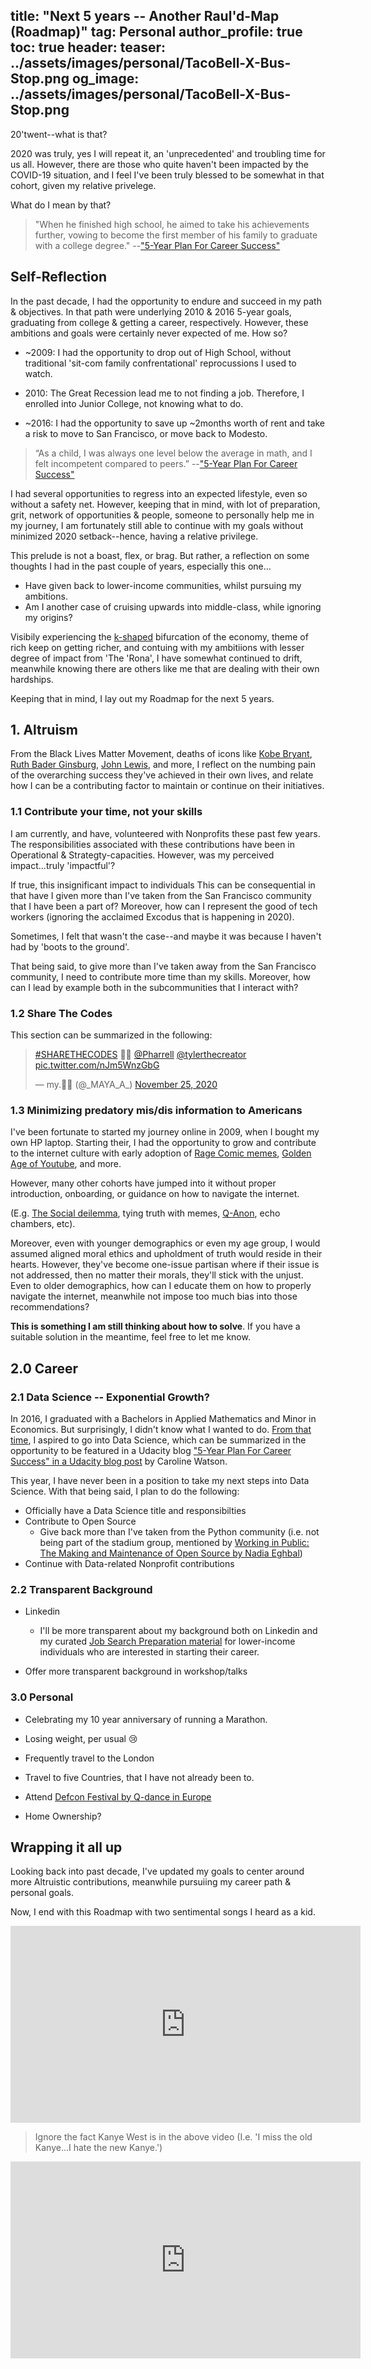 title: "Next 5 years -- Another Raul'd-Map (Roadmap)"
tag: Personal
author_profile: true
toc: true
header:
  teaser: ../assets/images/personal/TacoBell-X-Bus-Stop.png
  og_image: ../assets/images/personal/TacoBell-X-Bus-Stop.png
---

20'twent--what is that?

2020 was truly, yes I will repeat it, an 'unprecedented' and troubling time for us all. However, there are those who quite haven't been impacted by the COVID-19 situation, and I feel I've been truly blessed to be somewhat in that cohort, given my relative privelege.

What do I mean by that?

> "When he finished high school, he aimed to take his achievements further, vowing to become the first member of his family to graduate with a college degree." --["5-Year Plan For Career Success"](https://blog.udacity.com/2017/12/5-year-plan-for-career-success.html)

## Self-Reflection

In the past decade, I had the opportunity to endure and succeed in my path & objectives. In that path were underlying 2010 & 2016 5-year goals, graduating from college & getting a career, respectively. However, these ambitions and goals were certainly never expected of me. How so?

* ~2009: I had the opportunity to drop out of High School, without traditional 'sit-com family confrentational' reprocussions I used to watch.

* 2010: The Great Recession lead me to not finding a job. Therefore, I enrolled into Junior College, not knowing what to do.

* ~2016: I had the opportunity to save up ~2months worth of rent and take a risk to move to San Francisco, or move back to Modesto.

> “As a child, I was always one level below the average in math, and I felt incompetent compared to peers.” --["5-Year Plan For Career Success"](https://blog.udacity.com/2017/12/5-year-plan-for-career-success.html)

I had several opportunities to regress into an expected lifestyle, even so without a safety net. However, keeping that in mind, with lot of preparation, grit, network of opportunities & people, someone to personally help me in my journey, I am fortunately still able to continue with my goals without minimized 2020 setback--hence, having a relative privilege.

This prelude is not a boast, flex, or brag. But rather, a reflection on some thoughts I had in the past couple of years, especially this one...
* Have given back to lower-income communities, whilst pursuing my ambitions. 
* Am I another case of cruising upwards into middle-class, while ignoring my origins?

Visibily experiencing the [k-shaped](https://www.cnet.com/personal-finance/americas-v-shaped-vs-k-shaped-economic-recovery-what-does-it-all-mean/) bifurcation of the economy, theme of rich keep on getting richer, and contuing with my ambitiions with lesser degree of impact from 'The 'Rona', I have somewhat continued to drift, meanwhile knowing there are others like me that are dealing with their own hardships.

Keeping that in mind, I lay out my Roadmap for the next 5 years.

## 1. Altruism

From the Black Lives Matter Movement, deaths of icons like [Kobe Bryant](https://en.wikipedia.org/wiki/Kobe_Bryant), [Ruth Bader Ginsburg](https://en.wikipedia.org/wiki/Ruth_Bader_Ginsburg), [John Lewis](https://en.wikipedia.org/wiki/John_Lewis), and more, I reflect on the numbing pain of the overarching success they've achieved in their own lives, and relate how I can be a contributing factor to maintain or continue on their initiatives.

### 1.1 Contribute your time, not your skills

I am currently, and have, volunteered with Nonprofits these past few years. The responsibilities associated with these contributions have been in Operational & Strategty-capacities. However, was my perceived impact...truly 'impactful'?

If true, this insignificant impact to individuals This can be consequential in that have I given more than I've taken from the San Francisco community that I have been a part of? Moreover, how can I represent the good of tech workers (ignoring the acclaimed Excodus that is happening in 2020).

Sometimes, I felt that wasn't the case--and maybe it was because I haven't had by 'boots to the ground'.

That being said, to give more than I've taken away from the San Francisco community, I need to contribute more time than my skills. Moreover, how can I lead by example both in the subcommunities that I interact with?

### 1.2 Share The Codes

This section can be summarized in the following:

<blockquote class="twitter-tweet"><p lang="und" dir="ltr"><a href="https://twitter.com/hashtag/SHARETHECODES?src=hash&amp;ref_src=twsrc%5Etfw">#SHARETHECODES</a> 💫🌱 <a href="https://twitter.com/Pharrell?ref_src=twsrc%5Etfw">@Pharrell</a> <a href="https://twitter.com/tylerthecreator?ref_src=twsrc%5Etfw">@tylerthecreator</a> <a href="https://t.co/nJm5WnzGbG">pic.twitter.com/nJm5WnzGbG</a></p>&mdash; my.💅🏽 (@_MAYA_A_) <a href="https://twitter.com/_MAYA_A_/status/1331667687815086080?ref_src=twsrc%5Etfw">November 25, 2020</a></blockquote> <script async src="https://platform.twitter.com/widgets.js" charset="utf-8"></script>

### 1.3 Minimizing predatory mis/dis information to Americans


I've been fortunate to started my journey online in 2009, when I bought my own HP laptop. Starting their, I had the opportunity to grow and contribute to the internet culture with early adoption of [Rage Comic memes](https://www.buzzfeednews.com/article/katienotopoulos/memes-that-defined-the-2010s), [Golden Age of Youtube](https://www.theverge.com/2019/4/5/18287318/youtube-logan-paul-pewdiepie-demonetization-adpocalypse-premium-influencers-creators), and more.

However, many other cohorts have jumped into it without proper introduction, onboarding, or guidance on how to navigate the internet.

(E.g. [The Social deilemma](https://g.co/kgs/LZikMX), tying truth with memes, [Q-Anon](https://abcnews.go.com/Politics/men-qanon/story?id=73046374), echo chambers, etc).

Moreover, even with younger demographics or even my age group, I would assumed aligned moral ethics and upholdment of truth would reside in their hearts. However, they've become one-issue partisan where if their issue is not addressed, then no matter their morals, they'll stick with the unjust. Even to older demographics, how can I educate them on how to properly navigate the internet, meanwhile not impose too much bias into those recommendations?

**This is something I am still thinking about how to solve**. If you have a suitable solution in the meantime, feel free to let me know.

## 2.0 Career

### 2.1 Data Science -- Exponential Growth?

In 2016, I graduated with a Bachelors in Applied Mathematics and Minor in Economics. But surprisingly, I didn't know what I wanted to do. [From that time](https://www.youtube.com/watch?v=AGBGetoOW4s&pbjreload=101), I aspired to go into Data Science, which can be summarized in the opportunity to be featured in a Udacity blog  ["5-Year Plan For Career Success" in a Udacity blog post](https://blog.udacity.com/2017/12/5-year-plan-for-career-success.html) by Caroline Watson.

This year, I have never been in a position to take my next steps into Data Science. With that being said, I plan to do the following:
* Officially have a Data Science title and responsibilties
* Contribute to Open Source
  * Give back more than I've taken from the Python community (i.e. not being part of the stadium group, mentioned by [Working in Public: The Making and Maintenance of Open Source by Nadia Eghbal](https://www.amazon.com/Working-Public-Making-Maintenance-Software/dp/0578675862))
* Continue with Data-related Nonprofit contributions

### 2.2 Transparent Background


* Linkedin
  * I'll be more transparent about my background both on Linkedin and my curated [Job Search Preparation material](https://raulingaverage.dev/job-search) for lower-income individuals who are interested in starting their career.

* Offer more transparent background in workshop/talks

### 3.0 Personal

* Celebrating my 10 year anniversary of running a Marathon.

* Losing weight, per usual :cry:

* Frequently travel to the London

* Travel to five Countries, that I have not already been to.

* Attend [Defcon Festival by Q-dance in Europe](https://youtu.be/vJ2eHsQv7Ac?t=3779)

* Home Ownership?

## Wrapping it all up

Looking back into past decade, I've updated my goals to center around more Altruistic contributions, meanwhile pursuiing my career path & personal goals.

Now, I end with this Roadmap with two sentimental songs I heard as a kid.



<iframe width="560" height="315" src="https://www.youtube.com/embed/Kxi3RQl6xVI" frameborder="0" allow="accelerometer; autoplay; clipboard-write; encrypted-media; gyroscope; picture-in-picture" allowfullscreen></iframe>

> Ignore the fact Kanye West is in the above video (I.e. 'I miss the old Kanye...I hate the new Kanye.')

<iframe width="560" height="315" src="https://www.youtube.com/embed/RvVfgvHucRY" frameborder="0" allow="accelerometer; autoplay; clipboard-write; encrypted-media; gyroscope; picture-in-picture" allowfullscreen></iframe>